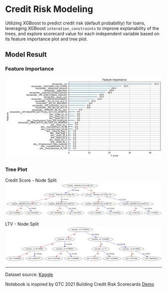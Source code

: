 # Credit Risk Modeling

Utilizing XGBoost to predict credit risk (default probability) for loans, leveraging XGBoost `interation_constraints` to improve explanability of the trees, and explore scorecard value for each independent variable based on its feature importance plot and tree plot. 

## Model Result

### Feature Importance
![1](image/feature_importance.png)

### Tree Plot

Credit Score - Node Split
![2](image/cnsscore_tree.png)

LTV - Node Split
![3](image/ltv_tree.png)


---

Dataset source: [Kaggle]('https://www.kaggle.com/datasets/sneharshinde/ltfs-av-data?select=train.csv')

Notebook is inspired by GTC 2021 Building Credit Risk Scorecards [Demo]('https://github.com/rapidsai-community/showcase/tree/main/event_notebooks/GTC_2021/credit_scorecard/cpu')